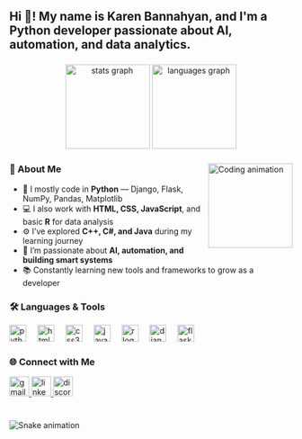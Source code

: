 <h2 align="left">Hi 👋! My name is Karen Bannahyan, and I'm a Python developer passionate about AI, automation, and data analytics.</h2>

###

<div align="center">
  <img src="https://github-readme-stats.vercel.app/api?username=karenbannahyan&hide_title=false&hide_rank=false&show_icons=true&include_all_commits=true&count_private=true&disable_animations=false&theme=dracula&locale=en&hide_border=false" height="150" alt="stats graph"  />
  <img src="https://github-readme-stats.vercel.app/api/top-langs?username=karenbannahyan&locale=en&hide_title=false&layout=compact&card_width=320&langs_count=5&theme=dracula&hide_border=false&custom_title=Most%20Used%20Languages&langs=python,html,css,javascript,r" height="150" alt="languages graph"  />
</div>

###

<img align="right" height="150" src="https://media.giphy.com/media/qgQUggAC3Pfv687qPC/giphy.gif" alt="Coding animation" />

###

<h3 align="left">🧠 About Me</h3>

- 🐍 I mostly code in **Python** — Django, Flask, NumPy, Pandas, Matplotlib  
- 💻 I also work with **HTML, CSS, JavaScript**, and basic **R** for data analysis  
- ⚙️ I’ve explored **C++, C#, and Java** during my learning journey  
- 🤖 I’m passionate about **AI, automation, and building smart systems**  
- 📚 Constantly learning new tools and frameworks to grow as a developer  

###

<h3 align="left">🛠️ Languages & Tools</h3>

<div align="left">
  <img src="https://cdn.jsdelivr.net/gh/devicons/devicon/icons/python/python-original.svg" height="30" alt="python logo" />
  <img width="12" />
  <img src="https://cdn.jsdelivr.net/gh/devicons/devicon/icons/html5/html5-original.svg" height="30" alt="html5 logo" />
  <img width="12" />
  <img src="https://cdn.jsdelivr.net/gh/devicons/devicon/icons/css3/css3-original.svg" height="30" alt="css3 logo" />
  <img width="12" />
  <img src="https://cdn.jsdelivr.net/gh/devicons/devicon/icons/javascript/javascript-original.svg" height="30" alt="javascript logo" />
  <img width="12" />
  <img src="https://cdn.jsdelivr.net/gh/devicons/devicon/icons/r/r-original.svg" height="30" alt="r logo" />
  <img width="12" />
  <img src="https://cdn.jsdelivr.net/gh/devicons/devicon/icons/django/django-plain.svg" height="30" alt="django logo" />
  <img width="12" />
  <img src="https://cdn.jsdelivr.net/gh/devicons/devicon/icons/flask/flask-original.svg" height="30" alt="flask logo" />
</div>

###

<h3 align="left">🌐 Connect with Me</h3>

<div align="left">
  <a href="mailto:karenbannahyan@gmail.com" target="_blank">
    <img src="https://img.shields.io/static/v1?message=Gmail&logo=gmail&label=&color=D14836&logoColor=white&labelColor=&style=for-the-badge" height="35" alt="gmail logo" />
  </a>
  <a href="https://www.linkedin.com/in/karenbannahyan" target="_blank">
    <img src="https://img.shields.io/static/v1?message=LinkedIn&logo=linkedin&label=&color=0077B5&logoColor=white&labelColor=&style=for-the-badge" height="35" alt="linkedin logo" />
  </a>
  <a href="https://discordapp.com/users/yourdiscordid" target="_blank">
    <img src="https://img.shields.io/static/v1?message=Discord&logo=discord&label=&color=7289DA&logoColor=white&labelColor=&style=for-the-badge" height="35" alt="discord logo" />
  </a>
</div>

###

<br clear="both">

<img src="https://raw.githubusercontent.com/karenbannahyan/karenbannahyan/output/snake.svg" alt="Snake animation" />

###
